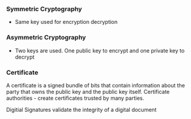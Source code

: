 
### Symmetric Cryptography
- Same key used for encryption decryption

### Asymmetric Cryptography
- Two keys are used. One public key to encrypt and one private key to decrypt

### Certificate
A certificate is a signed bundle of bits that contain information about the party that owns the public key and the public key itself. 
Certificate authorities - create certificates trusted by many parties. 


Digitial Signatures 
validate the integrity of a digital document 